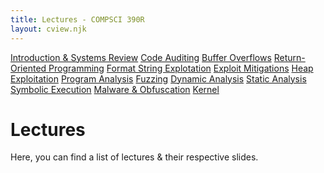 ```yaml
---
title: Lectures - COMPSCI 390R
layout: cview.njk
---
```


<div class="container">
    <div class="sidebar">
        <a class="opt_button" type="lectures" id="review" href="#">Introduction & Systems Review</a>
        <a class="opt_button" type="lectures" id="code_audit" href="#">Code Auditing</a>
        <a class="opt_button" type="lectures" id="buff_oflw" href="#">Buffer Overflows</a>
        <a class="opt_button" type="lectures" id="rop" href="#">Return-Oriented Programming</a>
        <a class="opt_button" type="lectures" id="fmt_str" href="#">Format String Explotation</a>
        <a class="opt_button" type="lectures" id="mitigations" href="#">Exploit Mitigations</a>
        <a class="opt_button" type="lectures" id="heap" href="#">Heap Exploitation</a>
        <a class="opt_button" type="lectures" id="program_analysis" href="#">Program Analysis</a>
        <a class="opt_button" type="lectures" id="fuzzing" href="#">Fuzzing</a>
        <a class="opt_button" type="lectures" id="dynamic_analysis" href="#">Dynamic Analysis</a>
        <a class="opt_button" type="lectures" id="static_analysis" href="#">Static Analysis</a>
        <a class="opt_button" type="lectures" id="symb_exec" href="#">Symbolic Execution</a>
        <a class="opt_button" type="lectures" id="malware" href="#">Malware & Obfuscation</a>
        <a class="opt_button" type="lectures" id="kernel" href="#">Kernel</a>
    </div>
    <div class="content">
        <h1>Lectures</h1>
        <p>Here, you can find a list of lectures & their respective slides.</p>
    </div>
</div>
